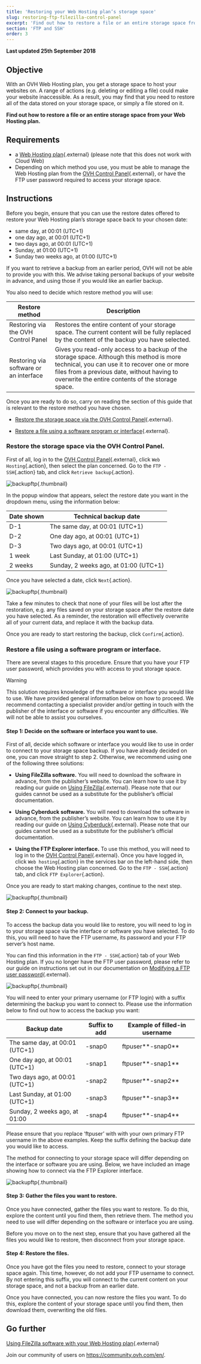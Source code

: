 ```yaml
---
title: 'Restoring your Web Hosting plan’s storage space'
slug: restoring-ftp-filezilla-control-panel
excerpt: 'Find out how to restore a file or an entire storage space from your Web Hosting plan'
section: 'FTP and SSH'
order: 3
---
```


**Last updated 25th September 2018**

## Objective

With an OVH Web Hosting plan, you get a storage space to host your websites on. A range of actions (e.g. deleting or editing a file) could make your website inaccessible. As a result, you may find that you need to restore all of the data stored on your storage space, or simply a file stored on it.

**Find out how to restore a file or an entire storage space from your Web Hosting plan.**

## Requirements

- a [Web Hosting plan](https://www.ovhcloud.com/en-gb/web-hosting/){.external} (please note that this does not work with Cloud Web)
- Depending on which method you use, you must be able to manage the Web Hosting plan from the [OVH Control Panel](https://www.ovh.com/auth/?action=gotomanager&from=https://www.ovh.co.uk/&ovhSubsidiary=GB){.external}, or have the FTP user password required to access your storage space. 

## Instructions

Before you begin, ensure that you can use the restore dates offered to restore your Web Hosting plan’s storage space back to your chosen date:

- same day, at 00:01 (UTC+1)
- one day ago, at 00:01 (UTC+1)
- two days ago, at 00:01 (UTC+1)
- Sunday, at 01:00 (UTC+1)
- Sunday two weeks ago, at 01:00 (UTC+1)

If you want to retrieve a backup from an earlier period, OVH will not be able to provide you with this. We advise taking personal backups of your website in advance, and using those if you would like an earlier backup. 

You also need to decide which restore method you will use:

|Restore method|Description|
|---|---|
|Restoring via the OVH Control Panel|Restores the entire content of your storage space. The current content will be fully replaced by the content of the backup you have selected.|
|Restoring via software or an interface|Gives you read-only access to a backup of the storage space. Although this method is more technical, you can use it to recover one or more files from a previous date, without having to overwrite the entire contents of the storage space.|

Once you are ready to do so, carry on reading the section of this guide that is relevant to the restore method you have chosen.

- [Restore the storage space via the OVH Control Panel](https://docs.ovh.com/gb/en/hosting/restoring-ftp-filezilla-control-panel/#restore-the-storage-space-via-the-ovh-control-panel){.external}.

- [Restore a file using a software program or interface](https://docs.ovh.com/gb/en/hosting/restoring-ftp-filezilla-control-panel/#restore-a-file-using-a-software-program-or-interface){.external}.

### Restore the storage space via the OVH Control Panel.

First of all, log in to the [OVH Control Panel](https://www.ovh.com/auth/?action=gotomanager&from=https://www.ovh.co.uk/&ovhSubsidiary=GB){.external}, click `Web Hosting`{.action}, then select the plan concerned. Go to the `FTP - SSH`{.action} tab, and click `Retrieve backup`{.action}.

![backupftp](images/backupftp-step1.png){.thumbnail}

In the popup window that appears, select the restore date you want in the dropdown menu, using the information below:

|Date shown|Technical backup date|
|---|---|
|D-1|The same day, at 00:01 (UTC+1)|
|D-2|One day ago, at 00:01 (UTC+1)|
|D-3|Two days ago, at 00:01 (UTC+1)|
|1 week|Last Sunday, at 01:00 (UTC+1)|
|2 weeks|Sunday, 2 weeks ago, at 01:00 (UTC+1)|

Once you have selected a date, click `Next`{.action}. 

![backupftp](images/backupftp-step2.png){.thumbnail}

Take a few minutes to check that none of your files will be lost after the restoration, e.g. any files saved on your storage space after the restore date you have selected. As a reminder, the restoration will effectively overwrite all of your current data, and replace it with the backup data.

Once you are ready to start restoring the backup, click `Confirm`{.action}.

### Restore a file using a software program or interface.

There are several stages to this procedure. Ensure that you have your FTP user password, which provides you with access to yout storage space. 

> [!warning]
>
> This solution requires knowledge of the software or interface you would like to use. We have provided general information below on how to proceed. We recommend contacting a specialist provider and/or getting in touch with the publisher of the interface or software if you encounter any difficulties. We will not be able to assist you ourselves.
>

#### Step 1: Decide on the software or interface you want to use.

First of all, decide which software or interface you would like to use in order to connect to your storage space backup.  If you have already decided on one, you can move straight to step 2. Otherwise, we recommend using one of the following three solutions:

- **Using FileZilla software.** You will need to download the software in advance, from the publisher’s website. You can learn how to use it by reading our guide on [Using FileZilla](https://docs.ovh.com/gb/en/hosting/web_hosting_filezilla_user_guide/){.external}. Please note that our guides cannot be used as a substitute for the publisher’s official documentation.

- **Using Cyberduck software.** You will need to download the software in advance, from the publisher’s website. You can learn how to use it by reading our guide on [Using Cyberduck](https://docs.ovh.com/gb/en/hosting/web_hosting_cyberduck_user_guide_on_mac/){.external}. Please note that our guides cannot be used as a substitute for the publisher’s official documentation.

- **Using the FTP Explorer interface.** To use this method, you will need to log in to the [OVH Control Panel](https://www.ovh.com/auth/?action=gotomanager&from=https://www.ovh.co.uk/&ovhSubsidiary=GB){.external}. Once you have logged in, click `Web hosting`{.action} in the services bar on the left-hand side, then choose the Web Hosting plan concerned. Go to the `FTP - SSH`{.action} tab, and click `FTP Explorer`{.action}.

Once you are ready to start making changes, continue to the next step.

![backupftp](images/backupftp-step3.png){.thumbnail}

#### Step 2: Connect to your backup.

To access the backup data you would like to restore, you will need to log in to your storage space via the interface or software you have selected. To do this, you will need to have the FTP username, its password and your FTP server’s host name.

You can find this information in the `FTP - SSH`{.action} tab of your Web Hosting plan. If you no longer have the FTP user password, please refer to our guide on instructions set out in our documentation on [Modifying a FTP user password](https://docs.ovh.com/gb/en/hosting/modify-ftp-user-password/){.external}.

![backupftp](images/backupftp-step4.png){.thumbnail}

You will need to enter your primary username (or FTP login) with a suffix determining the backup you want to connect to. Please use the information below to find out how to access the backup you want:

|Backup date|Suffix to add|Example of filled-in username|
|---|---|---|
|The same day, at 00:01 (UTC+1)|-snap0|ftpuser**-snap0**|
|One day ago, at 00:01 (UTC+1)|-snap1|ftpuser**-snap1**|
|Two days ago, at 00:01 (UTC+1)|-snap2|ftpuser**-snap2**|
|Last Sunday, at 01:00 (UTC+1)|-snap3|ftpuser**-snap3**|
|Sunday, 2 weeks ago, at 01:00|-snap4|ftpuser**-snap4**|

Please ensure that you replace ‘ftpuser’ with with your own primary FTP username in the above examples. Keep the suffix defining the backup date you would like to access.

The method for connecting to your storage space will differ depending on the interface or software you are using. Below, we have included an image showing how to connect via the FTP Explorer interface.

![backupftp](images/backupftp-step5.png){.thumbnail}

#### Step 3: Gather the files you want to restore.

Once you have connected, gather the files you want to restore. To do this, explore the content until you find them, then retrieve them. The method you need to use will differ depending on the software or interface you are using.

Before you move on to the next step, ensure that you have gathered all the files you would like to restore, then disconnect from your storage space.

#### Step 4: Restore the files.

Once you have got the files you need to restore, connect to your storage space again. This time, however, do not add your FTP username to connect. By not entering this suffix, you will connect to the current content on your storage space, and not a backup from an earlier date.

Once you have connected, you can now restore the files you want. To do this, explore the content of your storage space until you find them, then download them, overwriting the old files.

## Go further

[Using FileZilla software with your Web Hosting plan](https://docs.ovh.com/gb/en/hosting/web_hosting_filezilla_user_guide/){.external}

Join our community of users on <https://community.ovh.com/en/>.
